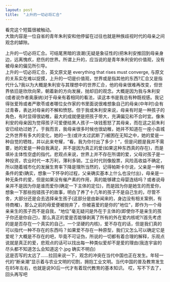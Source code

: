 ```yaml
---
layout: post
title:  "上升的一切必将汇合"
---
```

看完这个短篇很被触动。  
大致内容是一位自省的青年朱利安和他停留在过往也就是种族歧视时代的母亲之间观念的罅隙。  

上升的一切必将汇合。可结尾黑暗的浪潮(无疑是象征性的)把朱利安推回到母亲身边，远离愧疚，悲伤的世界。所谓上升的，应当说的是青年朱利安的价值观，没有被母亲的偏见所引导。  
上升的一切必将汇合，英文原文是 everything that rises must converge, 与原文的关系实在难以捉摸，上升的一切是价值观，世界或是指其他的东西?汇合又是指代什么?我以为大概是朱利安与其理想中的世界汇合，他的母亲很难再改变，但世界依旧是欣欣向荣，朝着新的方向发展，抛却旧的观念。大概是因为我与朱利安(或者说作者奥康纳)对于母亲有着相同的看法，读这本书是我总有种既视感。我记得张爱玲或者严歌苓或者哪位女作家的书里面说很难想象自己的母亲(中年时)会有过青春，表达对母亲的不解和愤怒。但于我或朱利安来说，母亲有时是一种孩子的角色，有时显得很幼稚，最大的成就便是把孩子带大，充满偏见和不合时宜。像朱利安的母亲因为觉得孩子可爱便给黑人孩子一块钱惹怒了其母亲，而在这之前朱利安已经劝过她了。于我而言，我母亲很多时候也很幼稚，她并不知道在一座小县城之外世界有多大的变化，她的一生(或许太过武断了)被困在无知之中，她的爱是一种自觉的牺牲，并以此来夸耀，“看，我为你付出了多少！”，但是问题是我并不需要，她的爱是一种自我满足，并不是因为真正的爱(如果这种东西真的存在)，而是填补主体性空虚的指代。悲观点来说，世界上并不存在所谓的爱，父母对孩子是一种投资，农业时代一本万利，薄利多销，工业时代则像股票，风险高收益不确定，所以随着城市化的发展生育率下降是理所当然的，记得帕斯卡尔说，父亲是一种有条件的爱(确实，想象一下怀孕的过程，父亲确实基本上什么也没付出)，母亲是一种无条件的爱，但是如果没有催产素的作用，真的能够建立母婴连结吗？或者说母亲并不是因为你是谁而爱你(确定一下主体的定位)，而是因为你是她生的而爱你，想象一下那些抱错孩子的故事，明白了养了十几年的孩子不是自己生的，尽管不舍，大部分还是会去选择亲生孩子(这部分是由新闻来的，身边没有相关案例，有待商榷)，那么之前的母爱便被抛弃了，你被喜爱的是你的"地位"，即作为一个母亲亲生的孩子而不是自我，"地位"毫无疑问是外在于主体的(即使你不是亲生的孩子你还是你自己)，那么真正的爱是否能够剥离了所有的外在爱内核呢?(首先考虑的是是否存在一个真实的自己，一个坚硬的内核)，爱不存在的话，但是我们真的可以指代一种不存在的东西吗？如果爱不存在一种原型，我们又怎么可以确定它是爱呢？大概是不存在的吧，毕竟不可证伪，所说的一切都有着合理的解释，乐观点说就是真正的爱，悲观点的话可以找出每一种类似爱却不是爱的理由(我连宇宙的尽头都不知道怎么会知道这个.jpg 确实不明白)  
这是否写的太远了......拉回来说一下，观念的冲突在当代中国也正在发生。年轻一代的“断亲潮”显示着与农业文明的切割，拥抱工业文明。当代中国的普及教育发生在85年左右，也就是说90后一代才有着现代教育的基本知识。
哎，写不下去了，回头再写吧